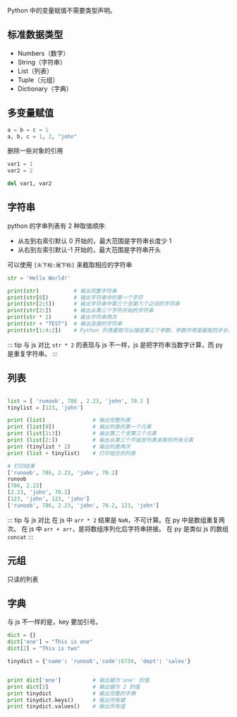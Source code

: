 Python 中的变量赋值不需要类型声明。

## 标准数据类型

- Numbers（数字）
- String（字符串）
- List（列表）
- Tuple（元组）
- Dictionary（字典）

## 多变量赋值

```py
a = b = c = 1
a, b, c = 1, 2, "john"
```

删除一些对象的引用

```py
var1 = 1
var2 = 2

del var1, var2
```

## 字符串

python 的字串列表有 2 种取值顺序:

- 从左到右索引默认 0 开始的，最大范围是字符串长度少 1
- 从右到左索引默认-1 开始的，最大范围是字符串开头

可以使用 `[头下标:尾下标]` 来截取相应的字符串

```py
str = 'Hello World!'

print(str)           # 输出完整字符串
print(str[0])        # 输出字符串中的第一个字符
print(str[2:5])      # 输出字符串中第三个至第六个之间的字符串
print(str[2:])       # 输出从第三个字符开始的字符串
print(str * 2)       # 输出字符串两次
print(str + "TEST")  # 输出连接的字符串
print(str[1:4:2])    # Python 列表截取可以接收第三个参数，参数作用是截取的步长，
```

::: tip 与 js 对比
`str * 2` 的表现与 js 不一样，js 是把字符串当数字计算，而 py 是重复字符串。
:::

## 列表

```py

list = [ 'runoob', 786 , 2.23, 'john', 70.2 ]
tinylist = [123, 'john']

print (list)               # 输出完整列表
print (list[0])            # 输出列表的第一个元素
print (list[1:3])          # 输出第二个至第三个元素
print (list[2:])           # 输出从第三个开始至列表末尾的所有元素
print (tinylist * 2)       # 输出列表两次
print (list + tinylist)    # 打印组合的列表

```

```py
# 打印结果
['runoob', 786, 2.23, 'john', 70.2]
runoob
[786, 2.23]
[2.23, 'john', 70.2]
[123, 'john', 123, 'john']
['runoob', 786, 2.23, 'john', 70.2, 123, 'john']
```

::: tip 与 js 对比
在 js 中 `arr * 2` 结果是 `NaN`，不可计算。在 py 中是数组重复两次。
在 js 中 `arr + arr`，是将数组序列化后字符串拼接。 在 py 是类似 js 的数组`concat`
:::

## 元组

只读的列表

## 字典

与 js 不一样的是，key 要加引号。

```py
dict = {}
dict['one'] = "This is one"
dict[2] = "This is two"

tinydict = {'name': 'runoob','code':6734, 'dept': 'sales'}


print dict['one']          # 输出键为'one' 的值
print dict[2]              # 输出键为 2 的值
print tinydict             # 输出完整的字典
print tinydict.keys()      # 输出所有键
print tinydict.values()    # 输出所有值
```
